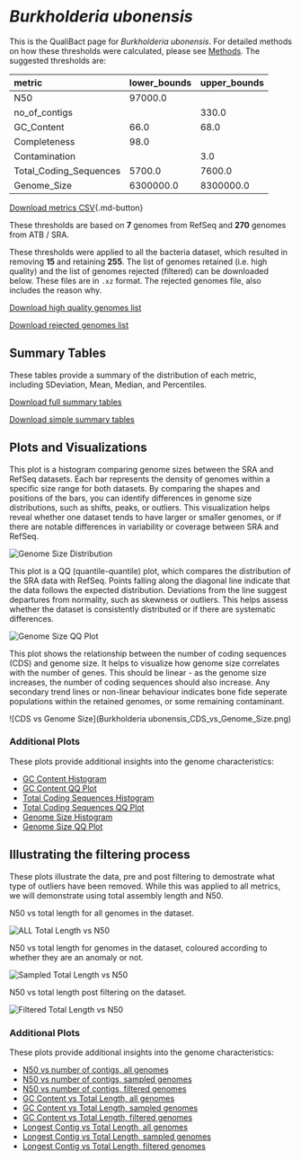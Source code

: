 # *Burkholderia ubonensis*

This is the QualiBact page for *Burkholderia ubonensis*. For detailed methods on how these thresholds were calculated, please see [Methods](../../methods.md).
The suggested thresholds are: 

| metric                 | lower_bounds   | upper_bounds   |
|:-----------------------|:---------------|:---------------|
| N50                    | 97000.0        |                |
| no_of_contigs          |                | 330.0          |
| GC_Content             | 66.0           | 68.0           |
| Completeness           | 98.0           |                |
| Contamination          |                | 3.0            |
| Total_Coding_Sequences | 5700.0         | 7600.0         |
| Genome_Size            | 6300000.0      | 8300000.0      |

[Download metrics CSV](Burkholderia_ubonensis_metrics.csv){.md-button}


These thresholds are based on **7** genomes from RefSeq and **270** genomes from ATB / SRA.

These thresholds were applied to all the bacteria dataset, which resulted in removing **15** and retaining **255**.
The list of genomes retained (i.e. high quality) and the list of genomes rejected (filtered) can be downloaded below. These files are in `.xz` format. The rejected genomes file, also includes the reason why.

[Download high quality genomes list](Burkholderia_ubonensis_high_quality_genomes.csv.xz)


[Download rejected genomes list](Burkholderia_ubonensis_filtered_out_genomes.csv.xz)



## Summary Tables
These tables provide a summary of the distribution of each metric, including SDeviation, Mean, Median, and Percentiles.

[Download full summary tables](summary.csv)

[Download simple summary tables](selected_summary.csv)

## Plots and Visualizations

This plot is a histogram comparing genome sizes between the SRA and RefSeq datasets. Each bar represents the density of genomes within a specific size range for both datasets. By comparing the shapes and positions of the bars, you can identify differences in genome size distributions, such as shifts, peaks, or outliers. This visualization helps reveal whether one dataset tends to have larger or smaller genomes, or if there are notable differences in variability or coverage between SRA and RefSeq.

![Genome Size Distribution](Genome_Size_refseq_histogram_kde.png)

This plot is a QQ (quantile-quantile) plot, which compares the distribution of the SRA data with RefSeq. Points falling along the diagonal line indicate that the data follows the expected distribution. Deviations from the line suggest departures from normality, such as skewness or outliers. This helps assess whether the dataset is consistently distributed or if there are systematic differences.

![Genome Size QQ Plot](Genome_Size_refseq_qqplot.png)

This plot shows the relationship between the number of coding sequences (CDS) and genome size. It helps to visualize how genome size correlates with the number of genes. This should be linear - as the genome size increases, the number of coding sequences should also increase. Any secondary trend lines or non-linear behaviour indicates bone fide seperate populations within the retained genomes, or some remaining contaminant. 

![CDS vs Genome Size](Burkholderia ubonensis_CDS_vs_Genome_Size.png)

### Additional Plots

These plots provide additional insights into the genome characteristics:

- [GC Content Histogram](GC_Content_refseq_histogram_kde.png)
- [GC Content QQ Plot](GC_Content_refseq_qqplot.png)
- [Total Coding Sequences Histogram](Total_Coding_Sequences_refseq_histogram_kde.png)
- [Total Coding Sequences QQ Plot](Total_Coding_Sequences_refseq_qqplot.png)
- [Genome Size Histogram](Genome_Size_refseq_histogram_kde.png)
- [Genome Size QQ Plot](Genome_Size_refseq_qqplot.png)
## Illustrating the filtering process
These plots illustrate the data, pre and post filtering to demostrate what type of outliers have been removed. While this was applied to all metrics, we will demonstrate using total assembly length and N50.

N50 vs total length for all genomes in the dataset.

![ALL Total Length vs N50](Burkholderia_ubonensis_all_total_length_N50.png)

N50 vs total length for genomes in the dataset, coloured according to whether they are an anomaly or not.

![Sampled Total Length vs N50](Burkholderia_ubonensis_sample_total_length_N50.png)

N50 vs total length post filtering on the dataset.

![Filtered Total Length vs N50](Burkholderia_ubonensis_filt_total_length_N50.png)

### Additional Plots

These plots provide additional insights into the genome characteristics:

- [N50 vs number of contigs, all genomes](Burkholderia_ubonensis_all_N50_number.png)
- [N50 vs number of contigs, sampled genomes](Burkholderia_ubonensis_sample_N50_number.png)
- [N50 vs number of contigs, filtered genomes](Burkholderia_ubonensis_filt_N50_number.png)
- [GC Content vs Total Length, all genomes](Burkholderia_ubonensis_all_total_length_GC_Content.png)
- [GC Content vs Total Length, sampled genomes](Burkholderia_ubonensis_sample_total_length_GC_Content.png)
- [GC Content vs Total Length, filtered genomes](Burkholderia_ubonensis_filt_total_length_GC_Content.png)
- [Longest Contig vs Total Length, all genomes](Burkholderia_ubonensis_all_total_length_longest.png)
- [Longest Contig vs Total Length, sampled genomes](Burkholderia_ubonensis_sample_total_length_longest.png)
- [Longest Contig vs Total Length, filtered genomes](Burkholderia_ubonensis_filt_total_length_longest.png)
